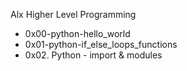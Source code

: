 Alx Higher Level Programming
- 0x00-python-hello_world
- 0x01-python-if_else_loops_functions
- 0x02. Python - import & modules
